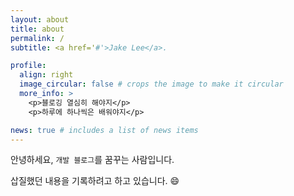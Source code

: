 ```yaml
---
layout: about
title: about
permalink: /
subtitle: <a href='#'>Jake Lee</a>.

profile:
  align: right
  image_circular: false # crops the image to make it circular
  more_info: >
    <p>블로깅 열심히 해야지</p>
    <p>하루에 하나씩은 배워야지</p>

news: true # includes a list of news items
---
```

안녕하세요, `개발 블로그`를 꿈꾸는 사람입니다.

삽질했던 내용을 기록하려고 하고 있습니다. :smile:
